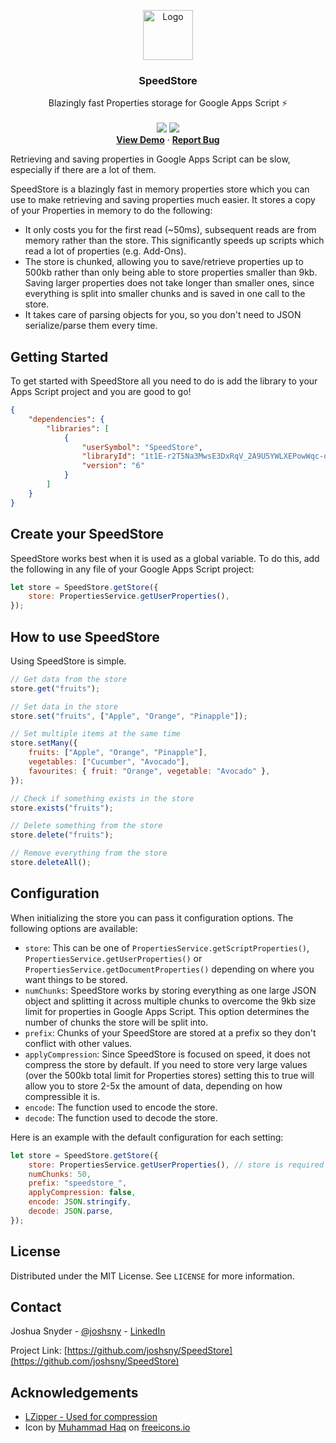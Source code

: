<!-- PROJECT SHIELDS -->
<!--
*** I'm using markdown "reference style" links for readability.
*** Reference links are enclosed in brackets [ ] instead of parentheses ( ).
*** See the bottom of this document for the declaration of the reference variables
*** for contributors-url, forks-url, etc. This is an optional, concise syntax you may use.
*** https://www.markdownguide.org/basic-syntax/#reference-style-links
-->

<!-- PROJECT LOGO -->
<p align="center">
  <a href="https://github.com/joshsny/SpeedStore">
    <img src="https://i.ibb.co/s6bBQFg/storage-512.png" alt="Logo" width="80" height="80">
  </a>

  <h3 align="center">SpeedStore</h3>
  <p align="center">
    Blazingly fast Properties storage for Google Apps Script ⚡
    <br />
    <br />
    <img src="https://img.shields.io/github/stars/joshsny/SpeedStore.svg?style=for-the-badge">
    <img src="https://img.shields.io/github/license/joshsny/SpeedStore.svg?style=for-the-badge">
    <br />
    <a href="https://script.google.com/d/1292oAlLR3zBW8f5XyI1RwTyX2kDFWCShwka_aRRhD43nyFPXB8EjA5r1/edit?usp=sharing"><b>View Demo</b></a>
    ·
    <a href="https://github.com/joshsny/SpeedStore/issues"><b>Report Bug</b></a>
  </p>
</p>

<!-- TABLE OF CONTENTS
<details open="open">
  <summary><h2 style="display: inline-block">Table of Contents</h2></summary>
  <ol>
    <li>
      <a href="#about-speedstore">About SpeedStore</a>
    </li>
    <li>
      <a href="#getting-started">Getting Started</a>
    </li>
    <li><a href="#how-to-use-speedstore">How to use SpeedStore</a></li>
    <li><a href="#license">License</a></li>
    <li><a href="#contact">Contact</a></li>
    <li><a href="#acknowledgements">Acknowledgements</a></li>
  </ol>
</details> -->

<!-- ABOUT THE PROJECT -->

<!-- [![Product Name Screen Shot][product-screenshot]](https://ibb.co/jWbpGL8) -->

Retrieving and saving properties in Google Apps Script can be slow, especially if there are a lot of them.

SpeedStore is a blazingly fast in memory properties store which you can use to make retrieving and saving properties much easier. It stores a copy of your Properties in memory to do the following:

-   It only costs you for the first read (~50ms), subsequent reads are from memory rather than the store. This significantly speeds up scripts which read a lot of properties (e.g. Add-Ons).
-   The store is chunked, allowing you to save/retrieve properties up to 500kb rather than only being able to store properties smaller than 9kb. Saving larger properties does not take longer than smaller ones, since everything is split into smaller chunks and is saved in one call to the store.
-   It takes care of parsing objects for you, so you don't need to JSON serialize/parse them every time.

<!-- GETTING STARTED -->

## Getting Started

To get started with SpeedStore all you need to do is add the library to your Apps Script project and you are good to go!

```json
{
    "dependencies": {
        "libraries": [
            {
                "userSymbol": "SpeedStore",
                "libraryId": "1t1E-r2T5Na3MwsE3DxRqV_2A9U5YWLXEPowWqc-dAUcoNJD0YaRgVs3D",
                "version": "6"
            }
        ]
    }
}
```

## Create your SpeedStore

SpeedStore works best when it is used as a global variable. To do this, add the following in any file of your Google Apps Script project:

```javascript
let store = SpeedStore.getStore({
    store: PropertiesService.getUserProperties(),
});
```

<!-- USAGE EXAMPLES -->

## How to use SpeedStore

Using SpeedStore is simple.

```javascript
// Get data from the store
store.get("fruits");

// Set data in the store
store.set("fruits", ["Apple", "Orange", "Pinapple"]);

// Set multiple items at the same time
store.setMany({
    fruits: ["Apple", "Orange", "Pinapple"],
    vegetables: ["Cucumber", "Avocado"],
    favourites: { fruit: "Orange", vegetable: "Avocado" },
});

// Check if something exists in the store
store.exists("fruits");

// Delete something from the store
store.delete("fruits");

// Remove everything from the store
store.deleteAll();
```

## Configuration

When initializing the store you can pass it configuration options. The following options are available:

-   `store`: This can be one of `PropertiesService.getScriptProperties()`, `PropertiesService.getUserProperties()` or `PropertiesService.getDocumentProperties()` depending on where you want things to be stored.
-   `numChunks`: SpeedStore works by storing everything as one large JSON object and splitting it across multiple chunks to overcome the 9kb size limit for properties in Google Apps Script. This option determines the number of chunks the store will be split into.
-   `prefix`: Chunks of your SpeedStore are stored at a prefix so they don't conflict with other values.
-   `applyCompression`: Since SpeedStore is focused on speed, it does not compress the store by default. If you need to store very large values (over the 500kb total limit for Properties stores) setting this to true will allow you to store 2-5x the amount of data, depending on how compressible it is.
-   `encode`: The function used to encode the store.
-   `decode`: The function used to decode the store.

Here is an example with the default configuration for each setting:

```javascript
let store = SpeedStore.getStore({
    store: PropertiesService.getUserProperties(), // store is required and does not have a default value
    numChunks: 50,
    prefix: "speedstore_",
    applyCompression: false,
    encode: JSON.stringify,
    decode: JSON.parse,
});
```

<!-- LICENSE -->

## License

Distributed under the MIT License. See `LICENSE` for more information.

<!-- CONTACT -->

## Contact

Joshua Snyder - [@joshsny](https://twitter.com/joshsny) - [LinkedIn](https://linkedin.com/in/joshsny)

Project Link: [https://github.com/joshsny/SpeedStore](https://github.com/joshsny/SpeedStore)

<!-- ACKNOWLEDGEMENTS -->

## Acknowledgements

-   [LZipper - Used for compression](https://github.com/blindman67/LZipper)
-   Icon by <a href="https://freeicons.io/profile/823">Muhammad Haq</a> on <a href="https://freeicons.io">freeicons.io</a>

<!-- MARKDOWN LINKS & IMAGES -->
<!-- https://www.markdownguide.org/basic-syntax/#reference-style-links -->

[contributors-shield]: https://img.shields.io/github/contributors/joshsny/SpeedStore.svg?style=for-the-badge
[contributors-url]: https://github.com/joshsny/SpeedStore/graphs/contributors
[forks-shield]: https://img.shields.io/github/forks/joshsny/SpeedStore.svg?style=for-the-badge
[forks-url]: https://github.com/joshsny/SpeedStore/network/members
[stars-shield]: https://img.shields.io/github/stars/joshsny/SpeedStore.svg?style=for-the-badge
[stars-url]: https://github.com/joshsny/SpeedStore/stargazers
[issues-shield]: https://img.shields.io/github/issues/joshsny/SpeedStore.svg?style=for-the-badge
[issues-url]: https://github.com/joshsny/SpeedStore/issues
[license-shield]: https://img.shields.io/github/license/joshsny/SpeedStore.svg?style=for-the-badge
[license-url]: https://github.com/joshsny/SpeedStore/blob/master/LICENSE.txt
[linkedin-shield]: https://img.shields.io/badge/-LinkedIn-black.svg?style=for-the-badge&logo=linkedin&colorB=555
[linkedin-url]: https://linkedin.com/in/joshsny
